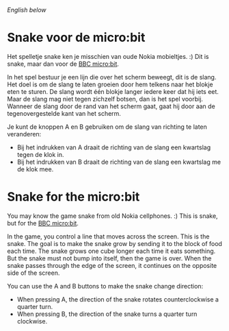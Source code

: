 _English below_

# Snake voor de micro:bit

Het spelletje snake ken je misschien van oude Nokia mobieltjes. :) Dit is snake, maar dan voor de [BBC micro:bit](https://microbit.org/).

In het spel bestuur je een lijn die over het scherm beweegt, dit is de slang. Het doel is om de slang te laten groeien door hem telkens naar het blokje eten te sturen.
De slang wordt één blokje langer iedere keer dat hij iets eet. Maar de slang mag niet tegen zichzelf botsen, dan is het spel voorbij.
Wanneer de slang door de rand van het scherm gaat, gaat hij door aan de tegenovergestelde kant van het scherm.

Je kunt de knoppen A en B gebruiken om de slang van richting te laten veranderen:

* Bij het indrukken van A draait de richting van de slang een kwartslag tegen de klok in.
* Bij het indrukken van B draait de richting van de slang een kwartslag me de klok mee. 

# Snake for the micro:bit

You may know the game snake from old Nokia cellphones. :) This is snake, but for the [BBC micro:bit](https://microbit.org/).

In the game, you control a line that moves across the screen. This is the snake. The goal is to make the snake grow by sending it to the block of food each time.
The snake grows one cube longer each time it eats something. But the snake must not bump into itself, then the game is over.
When the snake passes through the edge of the screen, it continues on the opposite side of the screen.

You can use the A and B buttons to make the snake change direction:

* When pressing A, the direction of the snake rotates counterclockwise a quarter turn.
* When pressing B, the direction of the snake turns a quarter turn clockwise. 
